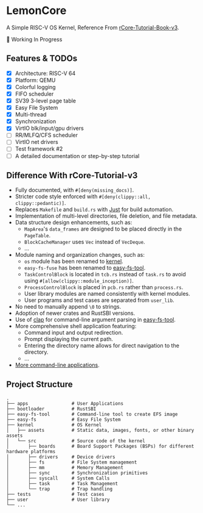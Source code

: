 # LemonCore

A Simple RISC-V OS Kernel, Reference From [rCore-Tutorial-Book-v3](https://github.com/rcore-os/rCore-Tutorial-v3).

🚧 Working In Progress

## Features & TODOs

- [x] Architecture: RISC-V 64
- [x] Platform: QEMU
- [x] Colorful logging
- [x] FIFO scheduler
- [x] SV39 3-level page table
- [x] Easy File System
- [x] Multi-thread
- [x] Synchronization
- [x] VirtIO blk/input/gpu drivers
- [ ] RR/MLFQ/CFS scheduler
- [ ] VirtIO net drivers
- [ ] Test framework #2
- [ ] A detailed documentation or step-by-step tutorial

## Difference With rCore-Tutorial-v3

- Fully documented, with `#[deny(missing_docs)]`.
- Stricter code style enforced with `#[deny(clippy::all, clippy::pedantic)]`.
- Replaces `Makefile` and `build.rs` with [Just](https://github.com/casey/just/) for build automation.
- Implementation of multi-level directories, file deletion, and file metadata.
- Data structure design enhancements, such as:
    - `MapArea`'s `data_frames` are designed to be placed directly in the `PageTable`.
    - `BlockCacheManager` uses `Vec` instead of `VecDeque`.
    - ...
- Module naming and organization changes, such as:
    - `os` module has been renamed to [kernel](./kernel/).
    - `easy-fs-fuse` has been renamed to [easy-fs-tool](./easy-fs-tool/).
    - `TaskControlBlock` is located in `tcb.rs` instead of `task.rs` to avoid using `#[allow(clippy::module_inception)]`.
    - `ProcessControlBlock` is placed in `pcb.rs` rather than `process.rs`.
    - User library modules are named consistently with kernel modules.
    - User programs and test cases are separated from `user_lib`.
- No need to manually append `\0` to strings.
- Adoption of newer crates and RustSBI versions.
- Use of [clap](https://docs.rs/clap/latest/clap/) for command-line argument parsing in [easy-fs-tool](./easy-fs-tool/).
- More comprehensive shell application featuring:
    - Command input and output redirection.
    - Prompt displaying the current path.
    - Entering the directory name allows for direct navigation to the directory.
    - ...
- [More command-line applications](./apps/src/bin/).

## Project Structure

```
.
├── apps                # User Applications
├── bootloader          # RustSBI
├── easy-fs-tool        # Command-line tool to create EFS image
├── easy-fs             # Easy File System
├── kernel              # OS Kernel
│   ├── assets          # Static data, images, fonts, or other binary assets
│   └── src             # Source code of the kernel
│       ├── boards      # Board Support Packages (BSPs) for different hardware platforms
│       ├── drivers     # Device drivers
│       ├── fs          # File System management
│       ├── mm          # Memory Management
│       ├── sync        # Synchronization primitives
│       ├── syscall     # System Calls
│       ├── task        # Task Management
│       └── trap        # Trap handling
├── tests               # Test cases
├── user                # User library
└── ...
```
